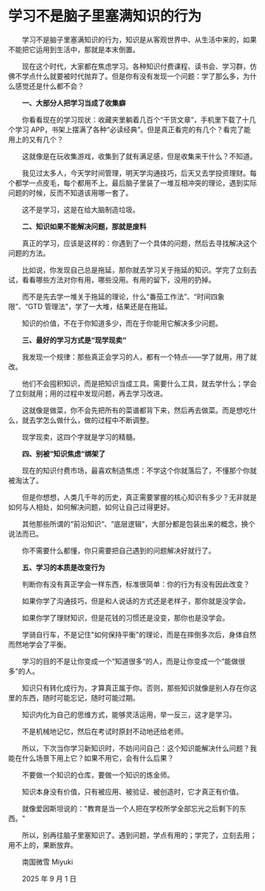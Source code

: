 # 学习不是脑子里塞满知识的行为

　　学习不是脑子里塞满知识的行为，知识是从客观世界中、从生活中来的，如果不能把它运用到生活中，那就是本末倒置。

　　现在这个时代，大家都在焦虑学习。各种知识付费课程、读书会、学习群，仿佛不学点什么就要被时代抛弃了。但是你有没有发现一个问题：学了那么多，为什么感觉还是什么都不会？

　　**一、大部分人把学习当成了收集癖**

　　你看看现在的学习现状：收藏夹里躺着几百个“干货文章”，手机里下载了十几个学习 APP，书架上摆满了各种“必读经典”。但是真正看完的有几个？看完了能用上的又有几个？

　　这就像是在玩收集游戏，收集到了就有满足感，但是收集来干什么？不知道。

　　我见过太多人，今天学时间管理，明天学沟通技巧，后天又去学投资理财。每个都学一点皮毛，每个都用不上。最后脑子里装了一堆互相冲突的理论，遇到实际问题的时候，反而不知道该用哪一套了。

　　这不是学习，这是在给大脑制造垃圾。

　　**二、知识如果不能解决问题，那就是废料**

　　真正的学习，应该是这样的：你遇到了一个具体的问题，然后去寻找解决这个问题的方法。

　　比如说，你发现自己总是拖延，那你就去学习关于拖延的知识。学完了立刻去试，看看哪些方法对你有用，哪些没用。有用的留下，没用的扔掉。

　　而不是先去学一堆关于拖延的理论，什么“番茄工作法”、“时间四象限”、“GTD 管理法”，学了一大堆，结果还是在拖延。

　　知识的价值，不在于你知道多少，而在于你能用它解决多少问题。

　　**三、最好的学习方式是“现学现卖“**

　　我发现一个规律：那些真正会学习的人，都有一个特点——学了就用，用了就改。

　　他们不会囤积知识，而是把知识当成工具。需要什么工具，就去学什么；学会了立刻就用；用的过程中发现问题，再去学习改进。

　　这就像是做菜，你不会先把所有的菜谱都背下来，然后再去做菜。而是想吃什么，就去学怎么做什么，做的过程中不断调整。

　　现学现卖，这四个字就是学习的精髓。

　　**四、别被“知识焦虑“绑架了**

　　现在的知识付费市场，最喜欢制造焦虑：不学这个你就落后了，不懂那个你就被淘汰了。

　　但是你想想，人类几千年的历史，真正需要掌握的核心知识有多少？无非就是如何与人相处，如何解决问题，如何让自己过得更好。

　　其他那些所谓的“前沿知识“、“底层逻辑“，大部分都是包装出来的概念，换个说法而已。

　　你不需要什么都懂，你只需要把自己遇到的问题解决好就行了。

　　**五、学习的本质是改变行为**

　　判断你有没有真正学会一样东西，标准很简单：你的行为有没有因此改变？

　　如果你学了沟通技巧，但是和人说话的方式还是老样子，那你就是没学会。

　　如果你学了理财知识，但是花钱的习惯还是没变，那你也是没学会。

　　学骑自行车，不是记住"如何保持平衡"的理论，而是在摔倒多次后，身体自然而然地学会了平衡。

　　学习的目的不是让你变成一个“知道很多“的人，而是让你变成一个“能做很多“的人。

　　知识只有转化成行为，才算真正属于你。否则，那些知识就像是别人存在你这里的东西，随时可能忘记，随时可能过期。

　　知识内化为自己的思维方式，能够灵活运用，举一反三，这才是学习。

　　不是机械地记忆，然后在考试时原封不动地还给老师。

　　所以，下次当你学习新知识时，不妨问问自己：这个知识能解决什么问题？我能在什么场景下用上它？如果不用它，会有什么后果？

　　不要做一个知识的仓库，要做一个知识的炼金师。

　　知识本身没有价值，只有被应用、被验证、被创造时，它才真正有价值。

　　就像爱因斯坦说的："教育是当一个人把在学校所学全部忘光之后剩下的东西。"

　　所以，别再往脑子里塞知识了。遇到问题，学点有用的；学完了，立刻去用；用不上的，果断放弃。



　　南国微雪 Miyuki

　　2025 年 9 月 1 日